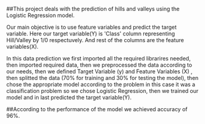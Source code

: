 ##This project deals with the prediction of hills and valleys using the Logistic Regression model.

Our main objective is to use feature variables and predict the target variable.
Here our target variable(Y) is 'Class' column representing Hill/Valley by 1/0 respectuvely.
And rest of the columns are the feature variables(X).

In this data prediction we first imported all the required librarires needed, then imported required data, then we preprocessed the data according to our needs, 
then we defined Target Variable (y) and Feature Variables (X) , then splitted the data (70% for training and 30% for testing the model), 
then chose the appropriate model according to the problem in this case it was a classification problem so we chose Logistic Regression, 
then we trained our model and in last predicted the target variable(Y). 

##According to the performance of the model we achieved accuracy of 96%.
